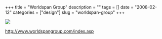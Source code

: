 +++
title = "Worldspan Group"
description = ""
tags = []
date = "2008-02-12"
categories = ["design"]
slug = "worldspan-group"
+++


 

  <div id="screens-thumbs" class="clearfix">
    <div class="txt-center" id="design-submission"><a href="http://www.worldspangroup.com/index.asp"><img id='bluga-thumbnail-1165' class='bluga-thumbnail large' src='http://media.konigi.com/bluga/
wt47f3ab119388d_0.jpg'/></a></div>  
  </div>   
<p><a href="http://www.worldspangroup.com/index.asp">http://www.worldspangroup.com/index.asp</a></p>




